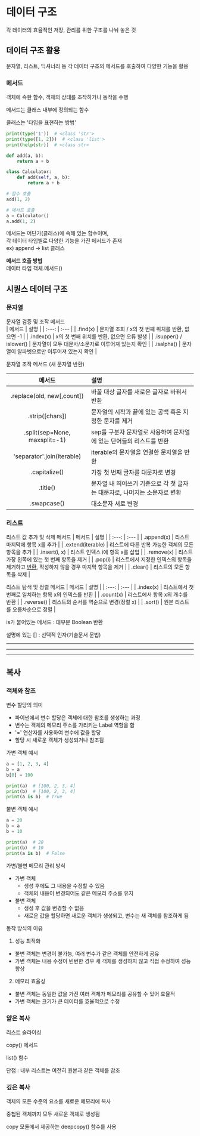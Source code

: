 # 데이터 구조 <br>

각 데이터의 효율적인 저장, 관리를 위한 구조를 나눠 놓은 것 <br>

## 데이터 구조 활용 <br>

문자열, 리스트, 딕셔너리 등 각 데이터 구조의 메서드를 호출하여 다양한 기능을 활용 <br>

### 메서드 <br>

객체에 속한 함수, 객체의 상태를 조작하거나 동작을 수행 <br>

메서드는 클래스 내부에 정의되는 함수 <br>

클래스는 '타입을 표현하는 방법' <br>

``` python
print(type('1'))  # <class 'str'>
print(type([1, 2]))  # <class 'list'>
print(help(str))  # <class str>

def add(a, b):
    return a + b

class Calculator:
    def add(self, a, b):
        return a + b

# 함수 호출
add(1, 2)

# 메서드 호출
a = Calculator()
a.add(1, 2)
```

메서드는 어딘가(클래스)에 속해 있는 함수이며, <br>
각 데이터 타입별로 다양한 기능을 가진 메서드가 존재 <br>
ex) append -> list 클래스 <br>

**메서드 호출 방법** <br>
데이터 타입 객체.메서드() <br>

## 시퀀스 데이터 구조 <br>

### 문자열 <br>

문자열 검증 및 조작 메서드 <br>
| 메서드 | 설명 |
| :---: | :--- |
| .find(x) | 문자열 조회 / x의 첫 번째 위치를 반환, 없으면 -1 |
| .index(x) | x의 첫 번째 위치를 반환, 없으면 오류 발생 |
| .isupper() / islower() | 문자열이 모두 대문사/소문자로 이루어져 있는지 확인 |
| .isalpha() | 문자열이 알파벳으로만 이루어져 있는지 확인 |

문자열 조작 메서드 (새 문자열 반환) <br>

|메서드 | 설명 |
| :---: | :--- |
| .replace(old, new[,count]) | 바꿀 대상 글자를 새로운 글자로 바꿔서 반환 |
| .strip([chars]) | 문자열의 시작과 끝에 있는 공백 혹은 지정한 문자를 제거 | 
| .split(sep=None, maxsplit=-1) | sep를 구분자 문자열로 사용하여 문자열에 있는 단어들의 리스트를 반환 |
| 'separator'.join(iterable) | iterable의 문자열을 연결한 문자열을 반환 |
| .capitalize() | 가장 첫 번째 글자를 대문자로 변경 |
| .title() | 문자열 내 띄어쓰기 기준으로 각 첫 글자는 대문자로, 나머지는 소문자로 변환 |
| .swapcase() | 대소문자 서로 변경|

### 리스트 <br>

리스트 값 추가 및 삭제 메서드
| 메서드 | 설명 |
| :---: | :--- |
| .append(x) | 리스트 마지막에 항목 x를 추가 |
| .extend(iterable) | 리스트에 다른 반복 가능한 객체의 모든 항목을 추가 |
| .insert(i, x) | 리스트 인덱스 i에 항목 x를 삽입 |
| .remove(x) | 리스트 가장 왼쪽에 있는 첫 번째 항목을 제거 |
| .pop(i) | 리스트에서 지정한 인덱스의 항목을 제거하고 <u>반환</u>, 작성하지 않을 경우 마지막 항목을 제거 |
| .clear() | 리스트의 모든 항목을 삭제 |

리스트 탐색 및 정렬 메서드
| 메서드 | 설명 |
| :---: | :--- |
| .index(x) | 리스트에서 첫 번째로 일치하는 항목 x의 인덱스를 반환 |
| .count(x) | 리스트에서 항목 x의 개수를 반환 | 
| .reverse() | 리스트의 순서를 역순으로 변경(정렬 x) |
| .sort() | 원본 리스트를 오름차순으로 정렬 |

is가 붙어있는 메서드 : 대부분 Boolean 반환 <br>

설명에 있는 [] : 선택적 인자(기술문서 문법) <br>

---
---
---

## 복사 <br>

### 객체와 참조 <br>

변수 할당의 의미 <br>
- 파이썬에서 변수 할당은 객체에 대한 참조를 생성하는 과정
- 변수는 객체의 메모리 주소를 가리키는 Label 역할을 함
- '=' 연산자를 사용하여 변수에 값을 할당
- 할당 시 새로운 객체가 생성되거나 참조됨

가변 객체 예시 <br>
``` python
a = [1, 2, 3, 4]
b = a
b[0] = 100

print(a)  # [100, 2, 3, 4]
print(b)  # [100, 2, 3, 4]
print(a is b)  # True
```

불변 객체 예시
``` python
a = 20
b = a
b = 10

print(a)  # 20
print(b)  # 10
print(a is b)  # False
```

가변/불변 메모리 관리 방식
- 가변 객체
    * 생성 후에도 그 내용을 수정할 수 있음
    * 객체의 내용이 변경되어도 같은 메모리 주소를 유지
- 불변 객체
    * 생성 후 값을 변경할 수 없음
    * 새로운 값을 할당하면 새로운 객체가 생성되고, 변수는 새 객체를 참조하게 됨 

동작 방식의 이유
1. 성능 최적화
- 불변 객체는 변경이 불가능, 여러 변수가 같은 객체를 안전하게 공유
- 가변 객체는 내용 수정이 빈번한 경우 새 객체를 생성하지 않고 직접 수정하여 성능 향상

2. 메모리 효율성
- 불변 객체는 동일한 값을 가진 여러 객체가 메모리를 공유할 수 있어 효율적
- 가변 객체는 크기가 큰 데이터를 효율적으로 수정

### 얕은 복사

리스트 슬라이싱

copy() 메서드

list() 함수

단점 : 내부 리스트는 여전히 원본과 같은 객체를 참조

### 깊은 복사

객체의 모든 수준의 요소를 새로운 메모리에 복사

중첩된 객체까지 모두 새로운 객체로 생성됨

copy 모듈에서 제공하는 deepcopy() 함수를 사용
